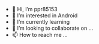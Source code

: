 - 👋 Hi, I’m ppr85153
- 👀 I’m interested in Android
- 🌱 I’m currently learning 
- 💞️ I’m looking to collaborate on ...
- 📫 How to reach me ...

<!---
ppr85153/ppr85153 is a ✨ special ✨ repository because its `README.md` (this file) appears on your GitHub profile.
You can click the Preview link to take a look at your changes.
--->
